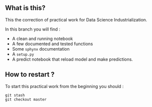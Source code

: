 What is this?
-------------

This the correction of practical work for Data Science Industrialization.

In this branch you will find :
- A clean and running notebook
- A few documented and tested functions
- Some `sphynx` documentation 
- A `setup.py`
- A predict notebook that reload model and make predictions.

How to restart ?
----------------

To start this practical work from the beginning you should :
```
git stash
git checkout master
``` 